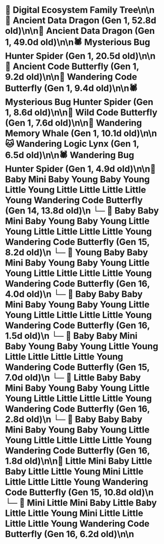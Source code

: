 # 🌳 Digital Ecosystem Family Tree\n\n🐉 Ancient Data Dragon (Gen 1, 52.8d old)\n\n🐉 Ancient Data Dragon (Gen 1, 49.0d old)\n\n🕷️ Mysterious Bug Hunter Spider (Gen 1, 20.5d old)\n\n🦋 Ancient Code Butterfly (Gen 1, 9.2d old)\n\n🦋 Wandering Code Butterfly (Gen 1, 9.4d old)\n\n🕷️ Mysterious Bug Hunter Spider (Gen 1, 8.6d old)\n\n🦋 Wild Code Butterfly (Gen 1, 7.6d old)\n\n🐋 Wandering Memory Whale (Gen 1, 10.1d old)\n\n🐱 Wandering Logic Lynx (Gen 1, 6.5d old)\n\n🕷️ Wandering Bug Hunter Spider (Gen 1, 4.9d old)\n\n🦋 Baby Mini Baby Young Baby Young Little Young Little Little Little Little Young Wandering Code Butterfly (Gen 14, 13.8d old)\n  └─ 🦋 Baby Baby Mini Baby Young Baby Young Little Young Little Little Little Little Young Wandering Code Butterfly (Gen 15, 8.2d old)\n    └─ 🦋 Young Baby Baby Mini Baby Young Baby Young Little Young Little Little Little Little Young Wandering Code Butterfly (Gen 16, 4.0d old)\n    └─ 🦋 Baby Baby Baby Mini Baby Young Baby Young Little Young Little Little Little Little Young Wandering Code Butterfly (Gen 16, 1.5d old)\n  └─ 🦋 Baby Baby Mini Baby Young Baby Young Little Young Little Little Little Little Young Wandering Code Butterfly (Gen 15, 7.0d old)\n    └─ 🦋 Little Baby Baby Mini Baby Young Baby Young Little Young Little Little Little Little Young Wandering Code Butterfly (Gen 16, 2.8d old)\n    └─ 🦋 Baby Baby Baby Mini Baby Young Baby Young Little Young Little Little Little Little Young Wandering Code Butterfly (Gen 16, 1.8d old)\n\n🦋 Little Mini Baby Little Baby Little Little Young Mini Little Little Little Little Young Wandering Code Butterfly (Gen 15, 10.8d old)\n  └─ 🦋 Mini Little Mini Baby Little Baby Little Little Young Mini Little Little Little Little Young Wandering Code Butterfly (Gen 16, 6.2d old)\n\n